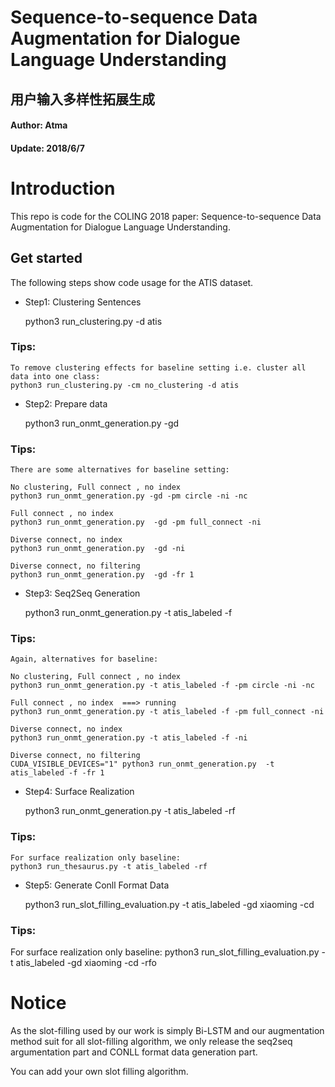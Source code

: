 # Sequence-to-sequence Data Augmentation for Dialogue Language Understanding
## 用户输入多样性拓展生成
#### Author: Atma
#### Update: 2018/6/7

# Introduction

This repo is code for the COLING 2018 paper: Sequence-to-sequence Data Augmentation for Dialogue Language Understanding.

## Get started
The following steps show code usage for the ATIS dataset.

- Step1: Clustering Sentences

    python3 run_clustering.py -d atis

### Tips:
    To remove clustering effects for baseline setting i.e. cluster all data into one class:
    python3 run_clustering.py -cm no_clustering -d atis


- Step2: Prepare data

    python3 run_onmt_generation.py  -gd

### Tips:
    There are some alternatives for baseline setting:

    No clustering, Full connect , no index
	python3 run_onmt_generation.py -gd -pm circle -ni -nc

	Full connect , no index
	python3 run_onmt_generation.py  -gd -pm full_connect -ni

	Diverse connect, no index
	python3 run_onmt_generation.py  -gd -ni

	Diverse connect, no filtering
    python3 run_onmt_generation.py  -gd -fr 1

- Step3: Seq2Seq Generation

    python3 run_onmt_generation.py -t atis_labeled -f

### Tips:
    Again, alternatives for baseline:

    No clustering, Full connect , no index
    python3 run_onmt_generation.py -t atis_labeled -f -pm circle -ni -nc

    Full connect , no index  ===> running
    python3 run_onmt_generation.py -t atis_labeled -f -pm full_connect -ni

    Diverse connect, no index
    python3 run_onmt_generation.py -t atis_labeled -f -ni

    Diverse connect, no filtering
    CUDA_VISIBLE_DEVICES="1" python3 run_onmt_generation.py  -t atis_labeled -f -fr 1

- Step4: Surface Realization

    python3 run_onmt_generation.py -t atis_labeled -rf

### Tips:

    For surface realization only baseline:
    python3 run_thesaurus.py -t atis_labeled -rf

- Step5: Generate Conll Format Data

    python3 run_slot_filling_evaluation.py -t atis_labeled -gd xiaoming -cd

### Tips:
   For surface realization only baseline:
   python3 run_slot_filling_evaluation.py -t atis_labeled -gd xiaoming -cd -rfo


# Notice

As the slot-filling used by our work is simply Bi-LSTM and our augmentation method suit for all slot-filling algorithm,
we only release the seq2seq argumentation part and CONLL format data generation part.

You can add your own slot filling algorithm.
